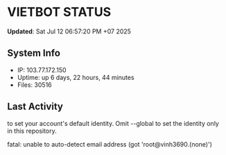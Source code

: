 # VIETBOT STATUS
**Updated**: Sat Jul 12 06:57:20 PM +07 2025

## System Info
- IP: 103.77.172.150
- Uptime: up 6 days, 22 hours, 44 minutes
- Files: 30516

## Last Activity

to set your account's default identity.
Omit --global to set the identity only in this repository.

fatal: unable to auto-detect email address (got 'root@vinh3690.(none)')
